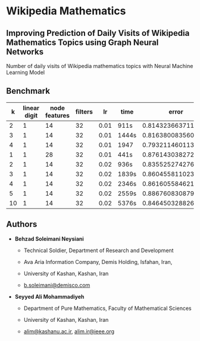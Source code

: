 # Wikipedia Mathematics

## Improving Prediction of Daily Visits of Wikipedia Mathematics Topics using Graph Neural Networks

Number of daily visits of Wikipedia mathematics topics with Neural Machine Learning Model

## Benchmark

|  k | linear digit | node features | filters |  lr  |  time  |  error  |
| -- | ------------ | ------------- | ------- | ---- | ------ | ------- |
| 2  |       1      |    14   | 32 | 0.01 | 911s | 0.8143236637115479 |
| 3  |       1      |    14   | 32 | 0.01 | 1444s | 0.8163800835609436 |
| 4 | 1 | 14 | 32 | 0.01 | 1947 | 0.7932114601135254 |
| 1 | 1 | 28 | 32 | 0.01 | 441s | 0.8761430382728577 |
| 2 | 1 | 14 | 32 | 0.02 | 936s | 0.8355252742767334 |
| 3 | 1 | 14 | 32 | 0.02 | 1839s | 0.8604558110237122 |
| 4 | 1 | 14 | 32 | 0.02 | 2346s | 0.8616055846214294 |
| 5 | 1 | 14 | 32 | 0.02 | 2559s | 0.8867608308792114 |
| 10 | 1 | 14 | 32 | 0.02 | 5376s | 0.8464503288269043 |

## Authors

- **Behzad Soleimani Neysiani**

  - Technical Soldier, Department of Research and Development

  - Ava Aria Information Company, Demis Holding, Isfahan, Iran,

  - University of Kashan, Kashan, Iran

  - b.soleimani@demisco.com

- **Seyyed Ali Mohammadiyeh**

  - Department of Pure Mathematics, Faculty of Mathematical Sciences

  - University of Kashan, Kashan, Iran

  - alim@kashanu.ac.ir, alim.ir@ieee.org


